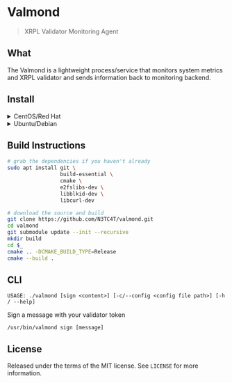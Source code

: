 # Valmond
> XRPL Validator Monitoring Agent

## What
 The Valmond is a lightweight process/service that monitors system
 metrics and XRPL validator and sends information back to monitoring backend.


## Install


<details>
<summary>CentOS/Red Hat</summary>
<br>

**Install the XRPL-Labs RPM repository:**

```
cat << REPOFILE | sudo tee /etc/yum.repos.d/xrpl-labs.repo
[xrpl-labs-stable]
name=XRPL Labs Packages
baseurl=https://packages.xrpl-labs.com/rpm/stable/
enabled=1
gpgcheck=0
gpgkey=https://packages.xrpl-labs.com/rpm/stable/repodata/repomd.xml.key
repo_gpgcheck=1
REPOFILE

```

**Fetch the latest repo updates:**

```
sudo yum -y update
```

**Install the agent package:**

```
sudo yum install valmond
```

**Enable and start the service:**

```
sudo systemctl enable valmond.service
sudo systemctl start valmond.service
```

</details>

<details>
<summary>Ubuntu/Debian</summary>
<br>
Will release in the debian package repository
</details>


## Build Instructions
```bash
# grab the dependencies if you haven't already
sudo apt install git \
                 build-essential \
                 cmake \
                 e2fslibs-dev \
                 libblkid-dev \
                 libcurl-dev

# download the source and build
git clone https://github.com/N3TC4T/valmond.git
cd valmond
git submodule update --init --recursive
mkdir build
cd $_
cmake .. -DCMAKE_BUILD_TYPE=Release
cmake --build .

```


## CLI

```
USAGE: ./valmond [sign <content>] [-c/--config <config file path>] [-h / --help]
```

Sign a message with your validator token

```
/usr/bin/valmond sign [message]
```


## License
Released under the terms of the MIT license. See `LICENSE` for more
information.
